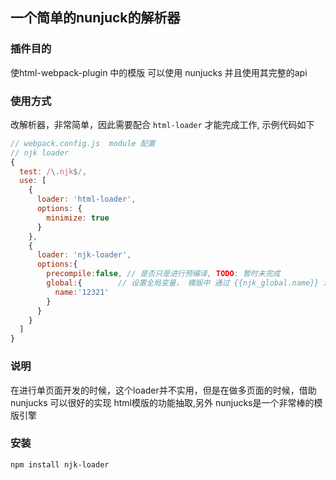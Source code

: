 ## 一个简单的nunjuck的解析器

### 插件目的
使html-webpack-plugin 中的模版 可以使用 nunjucks 并且使用其完整的api

### 使用方式
改解析器，非常简单，因此需要配合 `html-loader` 才能完成工作, 示例代码如下

```javascript
// webpack.config.js  module 配置
// njk loader
{
  test: /\.njk$/,
  use: [
    {
      loader: 'html-loader',
      options: {
        minimize: true
      }
    },
    {
      loader: 'njk-loader',
      options:{
        precompile:false, // 是否只是进行预编译, TODO: 暂时未完成
        global:{        // 设置全局变量， 模版中 通过 {{njk_global.name}} 进行访问
          name:'12321'
        }
      }
    }
  ]
}

```
### 说明
在进行单页面开发的时候，这个loader并不实用，但是在做多页面的时候，借助 nunjucks 可以很好的实现 html模版的功能抽取,另外 nunjucks是一个非常棒的模版引擎

### 安装
```bash
npm install njk-loader 
```
